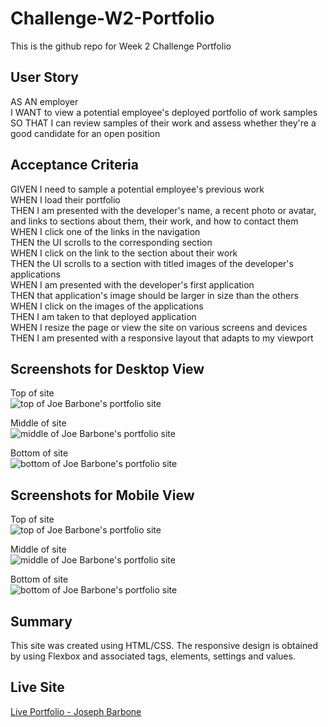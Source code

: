 # Challenge-W2-Portfolio
This is the github repo for Week 2 Challenge Portfolio

## User Story
AS AN employer  
I WANT to view a potential employee's deployed portfolio of work samples  
SO THAT I can review samples of their work and assess whether they're a good candidate for an open position  

## Acceptance Criteria
GIVEN I need to sample a potential employee's previous work  
WHEN I load their portfolio  
THEN I am presented with the developer's name, a recent photo or avatar, and links to sections about them, their work, and how to contact them  
WHEN I click one of the links in the navigation  
THEN the UI scrolls to the corresponding section  
WHEN I click on the link to the section about their work  
THEN the UI scrolls to a section with titled images of the developer's applications  
WHEN I am presented with the developer's first application  
THEN that application's image should be larger in size than the others  
WHEN I click on the images of the applications  
THEN I am taken to that deployed application  
WHEN I resize the page or view the site on various screens and devices  
THEN I am presented with a responsive layout that adapts to my viewport  

## Screenshots for Desktop View
Top of site  
![top of Joe Barbone's portfolio site](./images/screenshot-desktop-top.jpg)

Middle of site  
![middle of Joe Barbone's portfolio site](./images/screenshot-desktop-mid.jpg)

Bottom of site  
![bottom of Joe Barbone's portfolio site](./images/screenshot-desktop-bottom.jpg)

## Screenshots for Mobile View
Top of site  
![top of Joe Barbone's portfolio site](./images/screenshot-mobile-top.jpg)

Middle of site  
![middle of Joe Barbone's portfolio site](./images/screenshot-mobile-mid.jpg)

Bottom of site  
![bottom of Joe Barbone's portfolio site](./images/screenshot-mobile-bottom.jpg)

## Summary
This site was created using HTML/CSS. The responsive design is obtained by using Flexbox and associated tags, elements, settings and values.

## Live Site
[Live Portfolio - Joseph Barbone](https://joebarbone.github.io/challenge-w2-portfolio)